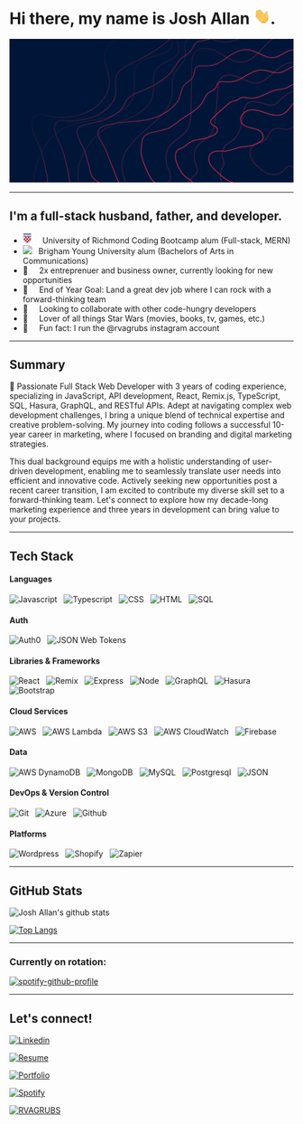 # Hi there, my name is Josh Allan <img src="img/wave.gif" width="30px">.

![Background](https://github.com/jallan07/jallan07.github.io/blob/main/public/images/index-bg.jpg?raw=true&height=50%)

---


## I'm a full-stack husband, father, and developer.

- <img src="img/uofr.png" width="15px"> &nbsp; &nbsp; University of Richmond Coding Bootcamp alum (Full-stack, MERN)
- <img src="https://upload.wikimedia.org/wikipedia/commons/thumb/b/b2/Brigham_Young_University_medallion.svg/1200px-Brigham_Young_University_medallion.svg.png" width="21px"> &nbsp;  Brigham Young University alum (Bachelors of Arts in Communications)
- 👔 &nbsp; &nbsp; 2x entreprenuer and business owner, currently looking for new opportunities
- 🥅 &nbsp; &nbsp; End of Year Goal: Land a great dev job where I can rock with a forward-thinking team
- 👯 &nbsp; &nbsp; Looking to collaborate with other code-hungry developers
- 🎥 &nbsp; &nbsp; Lover of all things Star Wars (movies, books, tv, games, etc.)
- 🍗 &nbsp; &nbsp; Fun fact: I run the @rvagrubs instagram account

---

## Summary

🚀 Passionate Full Stack Web Developer with 3 years of coding experience, specializing in JavaScript, API development, React, Remix.js, TypeScript, SQL, Hasura, GraphQL, and RESTful APIs. Adept at navigating complex web development challenges, I bring a unique blend of technical expertise and creative problem-solving. My journey into coding follows a successful 10-year career in marketing, where I focused on branding and digital marketing strategies. 

This dual background equips me with a holistic understanding of user-driven development, enabling me to seamlessly translate user needs into efficient and innovative code. Actively seeking new opportunities post a recent career transition, I am excited to contribute my diverse skill set to a forward-thinking team. Let's connect to explore how my decade-long marketing experience and three years in development can bring value to your projects.

---

## Tech Stack


#### Languages 
![Javascript](https://img.shields.io/badge/Javascript-Language-informational?style=for-the-badge&logo=javascript&logoColor=white&color=1ABC9B&labelColor=001837) &nbsp;
![Typescript](https://img.shields.io/badge/TypeScript-Language-informational?style=for-the-badge&logo=TypeScript&logoColor=white&color=1ABC9B&labelColor=001837) &nbsp;
![CSS](https://img.shields.io/badge/CSS-Language-informational?style=for-the-badge&logo=css3&logoColor=white&color=1ABC9B&labelColor=001837) &nbsp;
![HTML](https://img.shields.io/badge/HTML-Language-informational?style=for-the-badge&logo=html5&logoColor=white&color=1ABC9B&labelColor=001837) &nbsp;
![SQL](https://img.shields.io/badge/SQL-Language-informational?style=for-the-badge&logo=sqlite&logoColor=white&color=1ABC9B&labelColor=001837) &nbsp;

#### Auth
![Auth0](https://img.shields.io/badge/Auth0-Authentication-informational?style=for-the-badge&logo=Auth0&logoColor=white&color=1ABC9B&labelColor=001837) &nbsp;
![JSON Web Tokens](https://img.shields.io/badge/JSON_Web_Tokens-Authorization-informational?style=for-the-badge&logo=jsonwebtokens&logoColor=white&color=1ABC9B&labelColor=001837) &nbsp;


#### Libraries & Frameworks
![React](https://img.shields.io/badge/React-Library-informational?style=for-the-badge&logo=react&logoColor=white&color=1ABC9B&labelColor=001837) &nbsp;
![Remix](https://img.shields.io/badge/Remix-Framework-informational?style=for-the-badge&logo=remix&logoColor=white&color=1ABC9B&labelColor=001837) &nbsp;
![Express](https://img.shields.io/badge/express-Framework-informational?style=for-the-badge&logo=express&logoColor=white&color=1ABC9B&labelColor=001837) &nbsp;
![Node](https://img.shields.io/badge/Node.js-runtime-informational?style=for-the-badge&logo=node.js&logoColor=white&color=1ABC9B&labelColor=001837) &nbsp;
![GraphQL](https://img.shields.io/badge/GraphQL-Data-informational?style=for-the-badge&logo=GraphQL&logoColor=white&color=1ABC9B&labelColor=001837) &nbsp;
![Hasura](https://img.shields.io/badge/Hasura-API_Platform-informational?style=for-the-badge&logo=Hasura&logoColor=white&color=1ABC9B&labelColor=001837) &nbsp;
![Bootstrap](https://img.shields.io/badge/Bootstrap-Library-informational?style=for-the-badge&logo=bootstrap&logoColor=white&color=1ABC9B&labelColor=001837) &nbsp;

#### Cloud Services
![AWS](https://img.shields.io/badge/AWS-Cloud_Services-informational?style=for-the-badge&logo=AmazonAWS&logoColor=white&color=1ABC9B&labelColor=001837) &nbsp;
![AWS Lambda](https://img.shields.io/badge/AWS_Lambda-Serverless-informational?style=for-the-badge&logo=AWSLambda&logoColor=white&color=1ABC9B&labelColor=001837) &nbsp;
![AWS S3](https://img.shields.io/badge/Amazon_S3-Storage-informational?style=for-the-badge&logo=AmazonS3&logoColor=white&color=1ABC9B&labelColor=001837) &nbsp;
![AWS CloudWatch](https://img.shields.io/badge/Amazon_CloudWatch-Monitoring-informational?style=for-the-badge&logo=AmazonCloudWatch&logoColor=white&color=1ABC9B&labelColor=001837) &nbsp;
![Firebase](https://img.shields.io/badge/Firebase-Cloud_Services-informational?style=for-the-badge&logo=Firebase&logoColor=white&color=1ABC9B&labelColor=001837) &nbsp;


#### Data
![AWS DynamoDB](https://img.shields.io/badge/AWS_DynamoDB-nonrelational_database-informational?style=for-the-badge&logo=AmazonDynamoDB&logoColor=white&color=1ABC9B&labelColor=001837) &nbsp;
![MongoDB](https://img.shields.io/badge/MongoDB-NonRelational_Database-informational?style=for-the-badge&logo=MongoDB&logoColor=white&color=1ABC9B&labelColor=001837) &nbsp;
![MySQL](https://img.shields.io/badge/MySQL-Relational_Database-informational?style=for-the-badge&logo=mysql&logoColor=white&color=1ABC9B&labelColor=001837) &nbsp;
![Postgresql](https://img.shields.io/badge/Postgresql-Relational_Database-informational?style=for-the-badge&logo=postgresql&logoColor=white&color=1ABC9B&labelColor=001837) &nbsp;
![JSON](https://img.shields.io/badge/json-Structure-informational?style=for-the-badge&logo=json&logoColor=white&color=1ABC9B&labelColor=001837) &nbsp;


#### DevOps & Version Control

![Git](https://img.shields.io/badge/Git-DVCS-informational?style=for-the-badge&logo=Git&logoColor=white&color=1ABC9B&labelColor=001837) &nbsp;
![Azure](https://img.shields.io/badge/Azure-DevOps-informational?style=for-the-badge&logo=Azuredevops&logoColor=white&color=1ABC9B&labelColor=001837) &nbsp;
![Github](https://img.shields.io/badge/GitHub-DevOps-informational?style=for-the-badge&logo=GitHub&logoColor=white&color=1ABC9B&labelColor=001837) &nbsp;

#### Platforms

![Wordpress](https://img.shields.io/badge/Wordpress-Platform-informational?style=for-the-badge&logo=wordpress&logoColor=white&color=1ABC9B&labelColor=001837) &nbsp;
![Shopify](https://img.shields.io/badge/Shopify-Platform-informational?style=for-the-badge&logo=Shopify&logoColor=white&color=1ABC9B&labelColor=001837) &nbsp;
![Zapier](https://img.shields.io/badge/Zapier-Integrations-informational?style=for-the-badge&logo=Zapier&logoColor=white&color=1ABC9B&labelColor=001837) &nbsp;


---

## GitHub Stats

![Josh Allan's github stats](https://github-readme-stats.vercel.app/api?username=jallan07&show_icons=true&title_color=ffffff&icon_color=00ba9d&text_color=ffffff&bg_color=001837&hide_border=true)

[![Top Langs](https://github-readme-stats.vercel.app/api/top-langs/?username=jallan07&langs_count=10&card_width=495&title_color=ffffff&icon_color=00ba9d&text_color=ffffff&bg_color=001837&hide_border=true)](https://github.com/anuraghazra/github-readme-stats)

---

### Currently on rotation:

[![spotify-github-profile](https://spotify-github-profile.vercel.app/api/view?uid=12484067&cover_image=true&theme=novatorem)](https://spotify-github-profile.vercel.app/api/view?uid=12484067&redirect=true)

---

## Let's connect!

[![Linkedin](https://img.shields.io/badge/Linkedin-joshuamallan-informational?style=for-the-badge&logo=linkedin&logoColor=white&color=1ABC9B&labelColor=001837)](https://www.linkedin.com/in/joshuamallan/)

[![Resume](https://img.shields.io/badge/Resume-joshuamallan-informational?style=for-the-badge&logo=google-drive&logoColor=white&color=1ABC9B&labelColor=001837)](https://drive.google.com/file/d/1S4_u5BLspZWVqAkhJdZBl2cTXRRApXUr/view?usp=sharing)

[![Portfolio](https://img.shields.io/badge/Email-allan.josh07@gmail.com-informational?style=for-the-badge&logo=gmail&logoColor=white&color=1ABC9B&labelColor=001837)](mailto:allan.josh07@gmail.com)

[![Spotify](https://img.shields.io/badge/spotify-Josh_Allan-informational?style=for-the-badge&logo=spotify&logoColor=white&color=1ABC9B&labelColor=001837)](https://open.spotify.com/user/12484067?si=xhMwjlhjTlKNUCmltYAKWA)

[![RVAGRUBS](https://img.shields.io/badge/Instagram-RVAGRUBS-informational?style=for-the-badge&logo=instagram&logoColor=white&color=1ABC9B&labelColor=001837)](https://www.instagram.com/rvagrubs)

<br />

<br />

[website]: https://joshallan.dev/
[linkedin]: https://www.linkedin.com/in/joshuamallan/
[email]: mailto:allan.josh07@gmail.com
